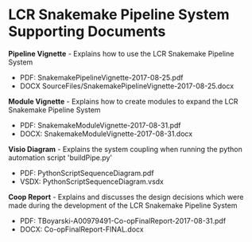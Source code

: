 # LCR Snakemake Pipeline System Supporting Documents

**Pipeline Vignette** - Explains how to use the LCR Snakemake Pipeline System
* PDF: SnakemakePipelineVignette-2017-08-25.pdf
* DOCX SourceFiles/SnakemakePipelineVignette-2017-08-25.docx

**Module Vignette** - Explains how to create modules to expand the LCR Snakemake Pipeline System
* PDF: SnakemakeModuleVignette-2017-08-31.pdf
* DOCX: SnakemakeModuleVignette-2017-08-31.docx

**Visio Diagram** - Explains the system coupling when running the python automation script 'buildPipe.py'
* PDF: PythonScriptSequenceDiagram.pdf
* VSDX:  PythonScriptSequenceDiagram.vsdx

**Coop Report** - Explains and discusses the design decisions which were made during the development of the LCR Snakemake Pipeline System
* PDF: TBoyarski-A00979491-Co-opFinalReport-2017-08-31.pdf
* DOCX: Co-opFinalReport-FINAL.docx
